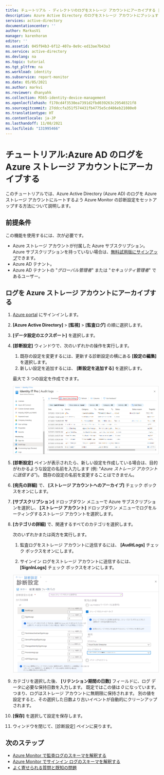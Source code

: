 ```yaml
---
title: チュートリアル - ディレクトリのログをストレージ アカウントにアーカイブする | Microsoft Docs
description: Azure Active Directory のログをストレージ アカウントにプッシュするよう Azure Diagnostics を設定する方法について説明します
services: active-directory
documentationcenter: ''
author: MarkusVi
manager: karenhoran
editor: ''
ms.assetid: 045f94b3-6f12-407a-8e9c-ed13ae7b43a3
ms.service: active-directory
ms.devlang: na
ms.topic: tutorial
ms.tgt_pltfrm: na
ms.workload: identity
ms.subservice: report-monitor
ms.date: 05/05/2021
ms.author: markvi
ms.reviewer: dhanyahk
ms.collection: M365-identity-device-management
ms.openlocfilehash: f170cd4f3530ea7391d2fbd039263c29540321f8
ms.sourcegitcommit: 27ddccfa351f574431fb4775e5cd486eb21080e0
ms.translationtype: HT
ms.contentlocale: ja-JP
ms.lasthandoff: 11/08/2021
ms.locfileid: "131995466"
---
```

# <a name="tutorial-archive-azure-ad-logs-to-an-azure-storage-account"></a>チュートリアル:Azure AD のログを Azure ストレージ アカウントにアーカイブする

このチュートリアルでは、Azure Active Directory (Azure AD) のログを Azure ストレージ アカウントにルートするよう Azure Monitor の診断設定をセットアップする方法について説明します。

## <a name="prerequisites"></a>前提条件 

この機能を使用するには、次が必要です。

* Azure ストレージ アカウントが付属した Azure サブスクリプション。 Azure サブスクリプションを持っていない場合は、[無料試用版にサインアップ](https://azure.microsoft.com/free/)できます。
* Azure AD テナント。
* Azure AD テナントの "*グローバル管理者*" または "*セキュリティ管理者*" であるユーザー。

## <a name="archive-logs-to-an-azure-storage-account"></a>ログを Azure ストレージ アカウントにアーカイブする

1. [Azure portal](https://portal.azure.com) にサインインします。 

2. **[Azure Active Directory]**  >  **[監視]**  >  **[監査ログ]** の順に選択します。 

3. **[データ設定のエクスポート]** を選択します。 

4. **[診断設定]** ウィンドウで、次のいずれかの操作を実行します。
    1. 既存の設定を変更するには、更新する診断設定の横にある **[設定の編集]** を選択します。
    1. 新しい設定を追加するには、 **[断設定を追加する]** を選択します。  

    最大で 3 つの設定を作成できます。

     ![設定のエクスポート](./media/quickstart-azure-monitor-route-logs-to-storage-account/ExportSettings.png)

5. **[診断設定]** ペインが表示されたら、新しい設定を作成している場合は、目的がわかるような設定の名前を入力します (例: "*Azure ストレージ アカウントに送信する*")。 既存の設定の名前を変更することはできません。

6. **[宛先の詳細]** で、 **[ストレージ アカウントへのアーカイブ]** チェック ボックスをオンにします。 

7. **[サブスクリプション]** ドロップダウン メニューで Azure サブスクリプションを選択し、 **[ストレージ アカウント]** ドロップダウン メニューでログをルーティングするストレージ アカウントを選択します。

8. **[カテゴリの詳細]** で、関連するすべてのカテゴリを選択します。

    次のいずれかまたは両方を実行します。
    1. 監査ログをストレージ アカウントに送信するには、 **[AuditLogs]** チェック ボックスをオンにします。
    
    1. サインイン ログをストレージ アカウントに送信するには、 **[SignInLogs]** チェック ボックスをオンにします。

    ![診断設定](./media/quickstart-azure-monitor-route-logs-to-storage-account/DiagnosticSettings.png)

9. カテゴリを選択した後、 **[リテンション期間の日数]** フィールドに、ログ データに必要な保持日数を入力します。 既定ではこの値は *0* になっています。つまり、ログはストレージ アカウントに無期限に保持されます。 別の値を設定すると、その選択した日数より古いイベントが自動的にクリーンアップされます。
 
10. **[保存]** を選択して設定を保存します。

11. ウィンドウを閉じて、[診断設定] ペインに戻ります。

## <a name="next-steps"></a>次のステップ

* [Azure Monitor で監査ログのスキーマを解釈する](./overview-reports.md)
* [Azure Monitor でサインイン ログのスキーマを解釈する](reference-azure-monitor-sign-ins-log-schema.md)
* [よく寄せられる質問と既知の問題](concept-activity-logs-azure-monitor.md#frequently-asked-questions)
